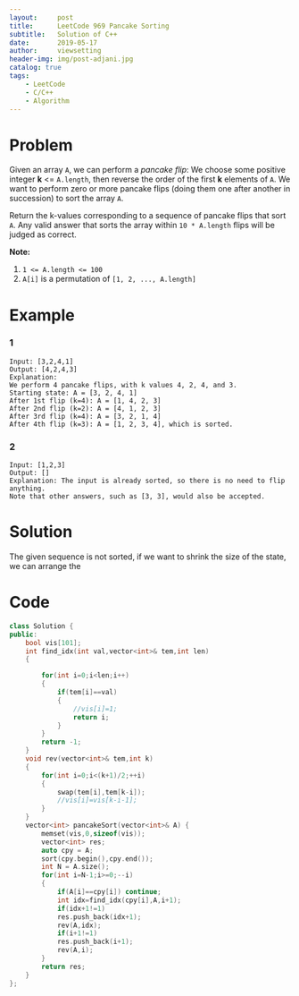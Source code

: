 ```yaml
---
layout:     post
title:      LeetCode 969 Pancake Sorting
subtitle:   Solution of C++
date:       2019-05-17
author:     viewsetting
header-img: img/post-adjani.jpg
catalog: true
tags:
    - LeetCode
    - C/C++
    - Algorithm
---
```


# Problem

Given an array `A`, we can perform a *pancake flip*: We choose some positive integer **k** <= `A.length`, then reverse the order of the first **k** elements of `A`.  We want to perform zero or more pancake flips (doing them one after another in succession) to sort the array `A`.

Return the k-values corresponding to a sequence of pancake flips that sort `A`.  Any valid answer that sorts the array within `10 * A.length` flips will be judged as correct.

**Note:**

1. `1 <= A.length <= 100`
2. `A[i]` is a permutation of `[1, 2, ..., A.length]`

# Example

### 1

```
Input: [3,2,4,1]
Output: [4,2,4,3]
Explanation: 
We perform 4 pancake flips, with k values 4, 2, 4, and 3.
Starting state: A = [3, 2, 4, 1]
After 1st flip (k=4): A = [1, 4, 2, 3]
After 2nd flip (k=2): A = [4, 1, 2, 3]
After 3rd flip (k=4): A = [3, 2, 1, 4]
After 4th flip (k=3): A = [1, 2, 3, 4], which is sorted. 
```

### 2

```
Input: [1,2,3]
Output: []
Explanation: The input is already sorted, so there is no need to flip anything.
Note that other answers, such as [3, 3], would also be accepted.
```

# Solution

The given sequence is not sorted, if we want to shrink the size of the state, we can arrange the

# Code

```c++
class Solution {
public:
    bool vis[101];
    int find_idx(int val,vector<int>& tem,int len)
    {

        for(int i=0;i<len;i++)
        {
            if(tem[i]==val)
            {
                //vis[i]=1;
                return i;
            }
        }
        return -1;
    }
    void rev(vector<int>& tem,int k)
    {
        for(int i=0;i<(k+1)/2;++i)
        {
            swap(tem[i],tem[k-i]);
            //vis[i]=vis[k-i-1];
        }
    }
    vector<int> pancakeSort(vector<int>& A) {
        memset(vis,0,sizeof(vis));
        vector<int> res;
        auto cpy = A;
        sort(cpy.begin(),cpy.end());
        int N = A.size();
        for(int i=N-1;i>=0;--i)
        {
            if(A[i]==cpy[i]) continue;
            int idx=find_idx(cpy[i],A,i+1);
            if(idx+1!=1)
            res.push_back(idx+1);
            rev(A,idx);
            if(i+1!=1)
            res.push_back(i+1);
            rev(A,i);
        }
        return res;
    }
};
```

